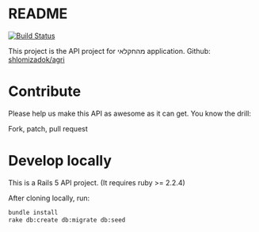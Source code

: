 # README

[![Build Status](https://travis-ci.org/shlomizadok/agri_api.svg?branch=master)](https://travis-ci.org/shlomizadok/agri_api)

This project is the API project for מהחקלאי application. Github: [shlomizadok/agri](https://github.com/shlomizadok/agri)

# Contribute

Please help us make this API as awesome as it can get.
You know the drill:

Fork, patch, pull request

# Develop locally

This is a Rails 5 API project. (It requires ruby >= 2.2.4)

After cloning locally, run:
```bash
bundle install
rake db:create db:migrate db:seed
```
